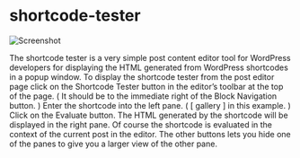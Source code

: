 # shortcode-tester

![Screenshot](https://raw.githubusercontent.com/magenta-cuda/shortcode-tester/master/assets/both-50.png)

The shortcode tester is a very simple post content editor tool for WordPress developers for displaying the HTML generated from WordPress shortcodes in a popup window. To display the shortcode tester from the post editor page click on the Shortcode Tester button in the editor’s toolbar at the top of the page. ( It should be to the immediate right of the Block Navigation button. ) Enter the shortcode into the left pane. ( \[ gallery \] in this example. ) Click on the Evaluate button. The HTML generated by the shortcode will be displayed in the right pane. Of course the shortcode is evaluated in the context of the current post in the editor. The other buttons lets you hide one of the panes to give you a larger view of the other pane.
